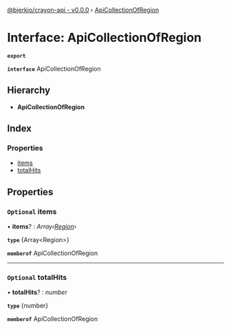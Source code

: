 [@bjerkio/crayon-api - v0.0.0](../README.md) › [ApiCollectionOfRegion](apicollectionofregion.md)

# Interface: ApiCollectionOfRegion

**`export`** 

**`interface`** ApiCollectionOfRegion

## Hierarchy

* **ApiCollectionOfRegion**

## Index

### Properties

* [items](apicollectionofregion.md#optional-items)
* [totalHits](apicollectionofregion.md#optional-totalhits)

## Properties

### `Optional` items

• **items**? : *Array‹[Region](region.md)›*

**`type`** {Array&lt;Region&gt;}

**`memberof`** ApiCollectionOfRegion

___

### `Optional` totalHits

• **totalHits**? : *number*

**`type`** {number}

**`memberof`** ApiCollectionOfRegion
